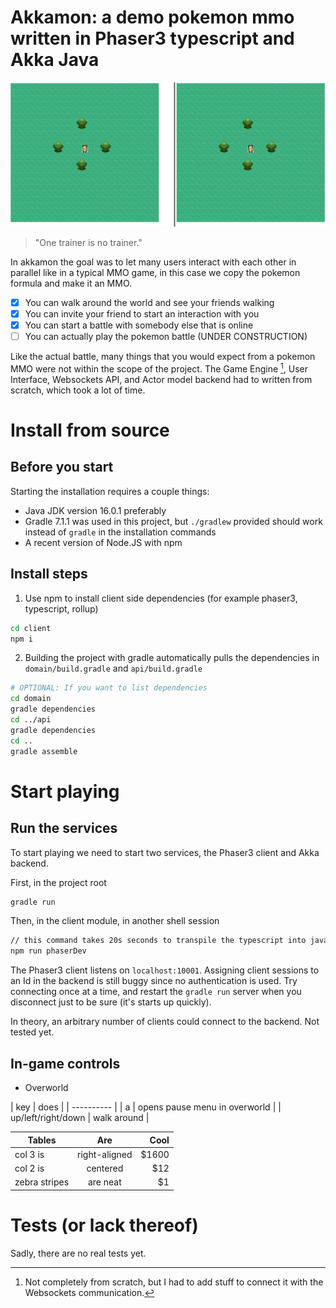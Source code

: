 # Akkamon: a demo pokemon mmo written in Phaser3 typescript and Akka Java

![core-idea](./readme-media/header.gif)

> "One trainer is no trainer."

In akkamon the goal was to let many users interact with each other in parallel like in a typical MMO game, in this case we copy the pokemon formula and make it an MMO.

- [x] You can walk around the world and see your friends walking
- [x] You can invite your friend to start an interaction with you
- [x] You can start a battle with somebody else that is online
- [ ] You can actually play the pokemon battle (UNDER CONSTRUCTION)

Like the actual battle, many things that you would expect from a pokemon MMO were not within the scope of the project. The Game Engine [^gameengine], User Interface, Websockets API, and Actor model backend had to written from scratch, which took a lot of time.



# Install from source

## Before you start

Starting the installation requires a couple things:
* Java JDK version 16.0.1 preferably
* Gradle 7.1.1 was used in this project, but `./gradlew` provided should work instead of `gradle` in the installation commands
* A recent version of Node.JS with npm

## Install steps

1. Use npm to install client side dependencies (for example phaser3, typescript, rollup)

```sh
cd client
npm i
```

2. Building the project with gradle automatically pulls the dependencies in `domain/build.gradle` and `api/build.gradle`

```sh
# OPTIONAL: If you want to list dependencies
cd domain
gradle dependencies
cd ../api
gradle dependencies
cd ..
gradle assemble
```

# Start playing

## Run the services

To start playing we need to start two services, the Phaser3 client and Akka backend.

First, in the project root

```sh
gradle run
```

Then, in the client module, in another shell session

```sh
// this command takes 20s seconds to transpile the typescript into javascript :(
npm run phaserDev
```

The Phaser3 client listens on `localhost:10001`. Assigning client sessions to an Id in the backend is still buggy since no authentication is used. Try connecting once at a time, and restart the `gradle run` server when you disconnect just to be sure (it's starts up quickly).

In theory, an arbitrary number of clients could connect to the backend. Not tested yet.

## In-game controls

* Overworld

| key | does |
| ---------- |
| a | opens pause menu in overworld |
| up/left/right/down | walk around |

| Tables        | Are           | Cool  |
| ------------- |:-------------:| -----:|
| col 3 is      | right-aligned | $1600 |
| col 2 is      | centered      |   $12 |
| zebra stripes | are neat      |    $1 |


# Tests (or lack thereof)

Sadly, there are no real tests yet.


[^gameengine]: Not completely from scratch, but I had to add stuff to connect it with the Websockets communication.
